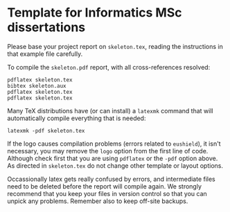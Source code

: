 # Template for Informatics MSc dissertations

Please base your project report on `skeleton.tex`, reading the instructions in
that example file carefully.

To compile the `skeleton.pdf` report, with all cross-references resolved:
```
pdflatex skeleton.tex
bibtex skeleton.aux
pdflatex skeleton.tex
pdflatex skeleton.tex
```

Many TeX distributions have (or can install) a `latexmk` command that will
automatically compile everything that is needed:
```
latexmk -pdf skeleton.tex
```

If the logo causes compilation problems (errors related to `eushield`), it isn't
necessary, you may remove the `logo` option from the first line of code.
Although check first that you are using `pdflatex` or the `-pdf` option above.
As directed in `skeleton.tex` do not change other template or layout options.

Occassionally latex gets really confused by errors, and intermediate files need
to be deleted before the report will compile again. We strongly recommend that
you keep your files in version control so that you can unpick any problems.
Remember also to keep off-site backups.
